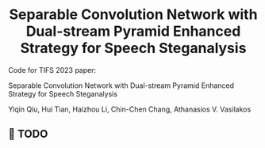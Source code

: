 #  <center> Separable Convolution Network with Dual-stream Pyramid Enhanced Strategy for Speech Steganalysis
Code for TIFS 2023 paper:

Separable Convolution Network with Dual-stream Pyramid Enhanced Strategy for Speech Steganalysis

Yiqin Qiu, Hui Tian, Haizhou Li, Chin-Chen Chang, Athanasios V. Vasilakos

## 🏁 TODO
